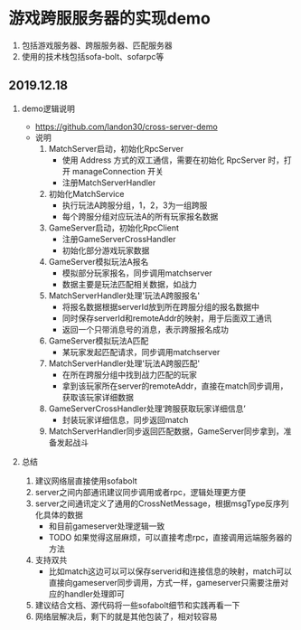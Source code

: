 # 游戏跨服服务器的实现demo
1. 包括游戏服务器、跨服服务器、匹配服务器
2. 使用的技术栈包括sofa-bolt、sofarpc等

## 2019.12.18
1. demo逻辑说明
   - https://github.com/landon30/cross-server-demo
   - 说明
     1. MatchServer启动，初始化RpcServer
        - 使用 Address 方式的双工通信，需要在初始化 RpcServer 时，打开 manageConnection 开关
        - 注册MatchServerHandler
     2. 初始化MatchService
        - 执行玩法A跨服分组，1，2，3为一组跨服
        - 每个跨服分组对应玩法A的所有玩家报名数据
     3. GameServer启动，初始化RpcClient
        - 注册GameServerCrossHandler
        - 初始化部分游戏玩家数据
     4. GameServer模拟玩法A报名
        - 模拟部分玩家报名，同步调用matchserver
        - 数据主要是玩法匹配相关数据，如战力
     5. MatchServerHandler处理'玩法A跨服报名'
        - 将报名数据根据serverId放到所在跨服分组的报名数据中
        - 同时保存serverId和remoteAddr的映射，用于后面双工通讯
        - 返回一个只带消息号的消息，表示跨服报名成功
     6. GameServer模拟玩法A匹配
        - 某玩家发起匹配请求，同步调用matchserver
     7. MatchServerHandler处理'玩法A跨服匹配'
        - 在所在跨服分组中找到战力匹配的玩家
        - 拿到该玩家所在server的remoteAddr，直接在match同步调用，获取该玩家详细数据
     8. GameServerCrossHandler处理‘跨服获取玩家详细信息’
        - 封装玩家详细信息，同步返回match
     9. MatchServerHandler同步返回匹配数据，GameServer同步拿到，准备发起战斗

3. 总结

   1. 建议网络层直接使用sofabolt
   2. server之间内部通讯建议同步调用或者rpc，逻辑处理更方便
   3. server之间通讯定义了通用的CrossNetMessage，根据msgType反序列化具体的数据
      - 和目前gameserver处理逻辑一致
      - TODO 如果觉得这层麻烦，可以直接考虑rpc，直接调用远端服务器的方法
   4. 支持双共
      - 比如match这边可以可以保存serverid和连接信息的映射，match可以直接向gameserver同步调用，方式一样，gameserver只需要注册对应的handler处理即可
   5. 建议结合文档、源代码将一些sofabolt细节和实践再看一下
   6. 网络层解决后，剩下的就是其他包装了，相对较容易
